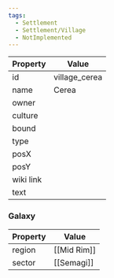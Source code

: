 ```yaml
---
tags:
  - Settlement
  - Settlement/Village
  - NotImplemented
---
```


| Property  | Value         |
| --------- | ------------- |
| id        | village_cerea |
| name      | Cerea         |
| owner     |               |
| culture   |               |
| bound     |               |
| type      |               |
| posX      |               |
| posY      |               |
| wiki link |               |
| text      |               |

### Galaxy
| Property | Value       |
| -------- | ----------- |
| region   | [[Mid Rim]] |
| sector   | [[Semagi]]  |
